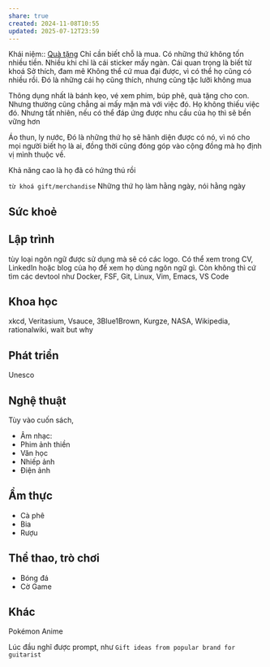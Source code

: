 ```yaml
---
share: true
created: 2024-11-08T10:55
updated: 2025-07-12T23:59
---
```

Khái niệm:: [Quà tặng](../../%E2%9A%A1Hi%E1%BB%83u%20bi%E1%BA%BFt%20s%C3%A2u/%CE%9E%20Kh%C3%A1i%20ni%E1%BB%87m/Qu%C3%A0%20t%E1%BA%B7ng.md)
Chỉ cần biết chỗ là mua. Có những thứ không tốn nhiều tiền. Nhiều khi chỉ là cái sticker mấy ngàn. Cái quan trọng là biết từ khoá
Sở thích, đam mê
Không thể cứ mua đại được, vì có thể họ cũng có nhiều rồi. Đó là những cái họ cũng thích, nhưng cũng tặc lưỡi không mua

Thông dụng nhất là bánh kẹo, vé xem phim, búp phê, quà tặng cho con. Nhưng thường cũng chẳng ai mấy mặn mà với việc đó. Họ không thiếu việc đó.
Nhưng tất nhiên, nếu có thể đáp ứng được nhu cầu của họ thì sẽ bền vững hơn

Áo thun, ly nước, 
Đó là những thứ họ sẽ hãnh diện được có nó, vì nó cho mọi người biết họ là ai, đồng thời cũng đóng góp vào cộng đồng mà họ định vị mình thuộc về.

Khả năng cao là họ đã có hứng thú rồi

`từ khoá gift/merchandise`
Những thứ họ làm hằng ngày, nói hằng ngày

## Sức khoẻ
## Lập trình
tùy loại ngôn ngữ được sử dụng mà sẽ có các logo. Có thể xem trong CV, LinkedIn hoặc blog của họ để xem họ dùng ngôn ngữ gì. Còn không thì cứ tìm các devtool như Docker, FSF, Git, Linux, Vim, Emacs, VS Code

## Khoa học
xkcd, Veritasium, Vsauce, 3Blue1Brown, Kurgze, NASA, Wikipedia, rationalwiki, wait but why

## Phát triển
Unesco

## Nghệ thuật
Tùy vào cuốn sách, 
- Âm nhạc: 
- Phim ảnh
thiền 
- Văn học
- Nhiếp ảnh
- Điện ảnh

## Ẩm thực 
- Cà phê
- Bia 
- Rượu

## Thể thao, trò chơi
- Bóng đá
- Cờ
Game

## Khác
Pokémon 
Anime

Lúc đầu nghĩ được prompt, như `Gift ideas from popular brand for guitarist`
